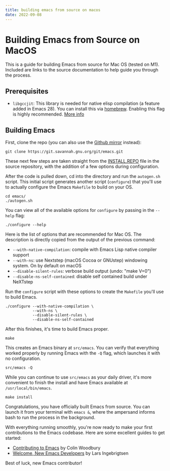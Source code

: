 ```yaml
---
title: building emacs from source on macos
date: 2022-09-08
---
```


# Building Emacs from Source on MacOS

This is a guide for building Emacs from source for Mac OS (tested on M1). Included are links to the source documentation to help guide you through the process.

## Prerequisites

- `libgccjit`: This library is needed for native elisp compilation (a feature added in Emacs 28). You can install this via [homebrew](https://formulae.brew.sh/formula/libgccjit). Enabling this flag is highly recommended. [More info](https://akrl.sdf.org/gccemacs.html)

## Building Emacs

First, clone the repo (you can also use the [Github mirror](https://github.com/emacs-mirror/emacs) instead):

```
git clone https://git.savannah.gnu.org/git/emacs.git
```

These next few steps are taken straight from the [INSTALL.REPO](https://github.com/emacs-mirror/emacs/blob/master/INSTALL.REPO) file in the source repository, with the addition of a few options during configuration.

After the code is pulled down, cd into the directory and run the `autogen.sh` script. This initial script generates another script (`configure`) that you'll use to actually configure the Emacs `Makefile` to build on your OS.

```
cd emacs/
./autogen.sh
```

You can view all of the available options for `configure` by passing in the `--help` flag:

```
./configure --help
```

Here is the list of options that are recommended for Mac OS. The description is directly copied from the output of the previous command:

- `--with-native-compilation`: compile with Emacs Lisp native compiler support
- `--with-ns`: use Nextstep (macOS Cocoa or GNUstep) windowing
  system. On by default on macOS
- `--disable-silent-rules`: verbose build output (undo: "make V=0")
- `--disable-ns-self-contained`: disable self contained build under NeXTstep

Run the `configure` script with these options to create the `Makefile` you'll use to build Emacs.

```
./configure --with-native-compilation \
            --with-ns \
            --disable-silent-rules \
            --disable-ns-self-contained
```

After this finishes, it's time to build Emacs proper.

```
make
```

This creates an Emacs binary at `src/emacs`. You can verify that everything worked properly by running Emacs with the `-Q` flag, which launches it with no configuration.

```
src/emacs -Q
```

While you can continue to use `src/emacs` as your daily driver, it's more convenient to finish the install and have Emacs available at `/usr/local/bin/emacs`.

```
make install
```

Congratulations, you have officially built Emacs from source. You can launch it from your terminal with `emacs &`, where the ampersand informs bash to run the process in the background.

With everything running smoothly, you're now ready to make your first contributions to the Emacs codebase. Here are some excellent guides to get started:

- [Contributing to Emacs](https://www.fosskers.ca/en/blog/contributing-to-emacs) by Colin Woodbury
- [Welcome, New Emacs Developers](https://lars.ingebrigtsen.no/2014/11/13/welcome-new-emacs-developers/?utm_source=pocket_mylist) by Lars Ingebrigtsen

Best of luck, new Emacs contributor!


